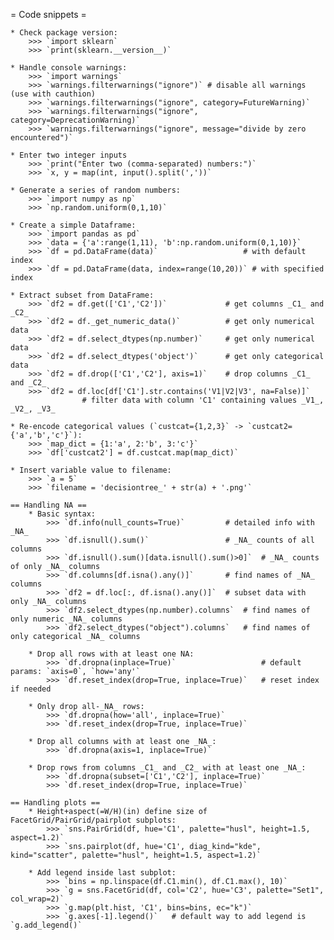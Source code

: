 = Code snippets =

    * Check package version:
        >>> `import sklearn`
        >>> `print(sklearn.__version__)`

    * Handle console warnings:
        >>> `import warnings`
        >>> `warnings.filterwarnings("ignore")` # disable all warnings (use with cauthion)
        >>> `warnings.filterwarnings("ignore", category=FutureWarning)`
        >>> `warnings.filterwarnings("ignore", category=DeprecationWarning)`
        >>> `warnings.filterwarnings("ignore", message="divide by zero encountered")`

    * Enter two integer inputs
        >>> `print("Enter two (comma-separated) numbers:")`
        >>> `x, y = map(int, input().split(','))`

    * Generate a series of random numbers:
        >>> `import numpy as np`
        >>> `np.random.uniform(0,1,10)`

    * Create a simple Dataframe:
        >>> `import pandas as pd`
        >>> `data = {'a':range(1,11), 'b':np.random.uniform(0,1,10)}`
        >>> `df = pd.DataFrame(data)`                   # with default index
        >>> `df = pd.DataFrame(data, index=range(10,20))` # with specified index

    * Extract subset from DataFrame:
        >>> `df2 = df.get(['C1','C2'])`             # get columns _C1_ and _C2_
        >>> `df2 = df._get_numeric_data()`          # get only numerical data
        >>> `df2 = df.select_dtypes(np.number)`     # get only numerical data
        >>> `df2 = df.select_dtypes('object')`      # get only categorical data
        >>> `df2 = df.drop(['C1','C2'], axis=1)`    # drop columns _C1_ and _C2_
        >>> `df2 = df.loc[df['C1'].str.contains('V1|V2|V3', na=False)]`
                    # filter data with column 'C1' containing values _V1_, _V2_, _V3_

    * Re-encode categorical values (`custcat={1,2,3}` -> `custcat2={'a','b','c'}`):
        >>> `map_dict = {1:'a', 2:'b', 3:'c'}`
        >>> `df['custcat2'] = df.custcat.map(map_dict)`

    * Insert variable value to filename:
        >>> `a = 5`
        >>> `filename = 'decisiontree_' + str(a) + '.png'`

    == Handling NA ==
        * Basic syntax:
            >>> `df.info(null_counts=True)`         # detailed info with _NA_
            >>> `df.isnull().sum()`                 # _NA_ counts of all columns
            >>> `df.isnull().sum()[data.isnull().sum()>0]`  # _NA_ counts of only _NA_ columns
            >>> `df.columns[df.isna().any()]`       # find names of _NA_ columns
            >>> `df2 = df.loc[:, df.isna().any()]`  # subset data with only _NA_ columns
            >>> `df2.select_dtypes(np.number).columns`  # find names of only numeric _NA_ columns
            >>> `df2.select_dtypes("object").columns`   # find names of only categorical _NA_ columns

        * Drop all rows with at least one NA:
            >>> `df.dropna(inplace=True)`                   # default params: `axis=0`, `how='any'`
            >>> `df.reset_index(drop=True, inplace=True)`   # reset index if needed

        * Only drop all-_NA_ rows:
            >>> `df.dropna(how='all', inplace=True)`
            >>> `df.reset_index(drop=True, inplace=True)`

        * Drop all columns with at least one _NA_:
            >>> `df.dropna(axis=1, inplace=True)`

        * Drop rows from columns _C1_ and _C2_ with at least one _NA_:
            >>> `df.dropna(subset=['C1','C2'], inplace=True)`
            >>> `df.reset_index(drop=True, inplace=True)`

    == Handling plots ==
        * Height+aspect(=W/H)(in) define size of FacetGrid/PairGrid/pairplot subplots:
            >>> `sns.PairGrid(df, hue='C1', palette="husl", height=1.5, aspect=1.2)`
            >>> `sns.pairplot(df, hue='C1', diag_kind="kde", kind="scatter", palette="husl", height=1.5, aspect=1.2)`

        * Add legend inside last subplot:
            >>> `bins = np.linspace(df.C1.min(), df.C1.max(), 10)`
            >>> `g = sns.FacetGrid(df, col='C2', hue='C3', palette="Set1", col_wrap=2)`
            >>> `g.map(plt.hist, 'C1', bins=bins, ec="k")`
            >>> `g.axes[-1].legend()`   # default way to add legend is `g.add_legend()`

